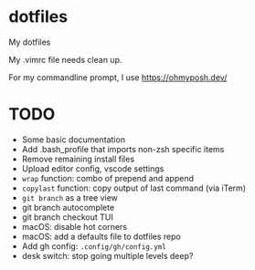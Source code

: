 
# dotfiles

My dotfiles

My .vimrc file needs clean up.

For my commandline prompt, I use https://ohmyposh.dev/

# TODO
- Some basic documentation
- Add .bash_profile that imports non-zsh specific items
- Remove remaining install files
- Upload editor config, vscode settings
- `wrap` function: combo of prepend and append
- `copylast` function: copy output of last command (via iTerm)
- `git branch` as a tree view
- git branch autocomplete
- git branch checkout TUI
- macOS: disable hot corners
- macOS: add a defaults file to dotfiles repo
- Add gh config: `.config/gh/config.yml`
- desk switch: stop going multiple levels deep?